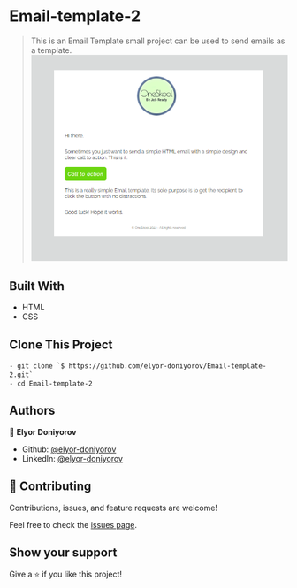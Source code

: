 # Email-template-2

> This is an Email Template small project can be used to send emails as a template. 
![screenshot](img/Screenshot.png)



## Built With

- HTML
- CSS


## Clone This Project
```
- git clone `$ https://github.com/elyor-doniyorov/Email-template-2.git`
- cd Email-template-2
```


## Authors

👤 **Elyor Doniyorov**

- Github: [@elyor-doniyorov](https://github.com/elyor-doniyorov)
- LinkedIn: [@elyor-doniyorov](www.linkedin.com/in/elyor-doniyorov)


## 🤝 Contributing

Contributions, issues, and feature requests are welcome!

Feel free to check the [issues page](https://github.com/elyor-doniyorov/Email-template-2/issues/1).

## Show your support

Give a ⭐️ if you like this project!
